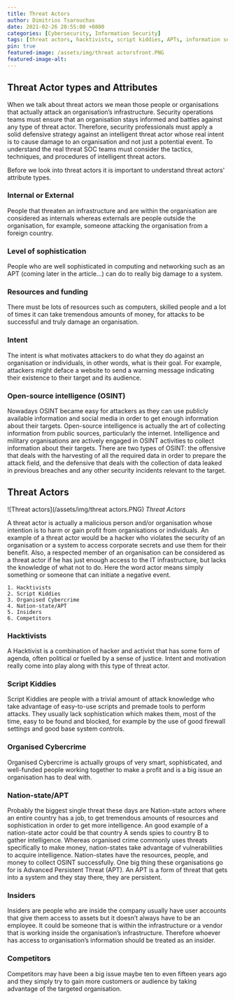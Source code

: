 ```yaml
---
title: Threat Actors
author: Dimitrios Tsarouchas
date: 2021-02-26 20:55:00 +0800
categories: [Cybersecurity, Information Security]
tags: [threat actors, hacktivists, script kiddies, APTs, information security]
pin: true
featured-image: /assets/img/threat actorsfront.PNG
featured-image-alt: 
---
```


## Threat Actor types and Attributes  
When we talk about threat actors we mean those people or organisations that actually attack an organisation’s infrastructure.
Security operations teams must ensure that an organisation stays informed and battles against any type of threat actor. Therefore, security professionals must apply a solid defensive strategy against an intelligent threat actor whose real intent is to cause damage to an organisation and not just a potential event. To understand the real threat SOC teams must consider the tactics, techniques, and procedures of intelligent threat actors. 

Before we look into threat actors it is important to understand threat actors' attribute types.
### Internal or External 
People that threaten an infrastructure and are within the organisation are considered as internals whereas externals are people outside the organisation, for example, someone attacking the organisation from a foreign country.
### Level of sophistication
People who are well sophisticated in computing and networking such as an APT (coming later in the article…) can do to really big damage to a system.
### Resources and funding
There must be lots of resources such as computers, skilled people and a lot of times it can take tremendous amounts of money, for attacks to be successful and truly damage an organisation.
### Intent
The intent is what motivates attackers to do what they do against an organisation or individuals, in other words, what is their goal. For example, attackers might deface a website to send a warning message indicating their existence to their target and its audience.
### Open-source intelligence (OSINT)
Nowadays OSINT became easy for attackers as they can use publicly available information and social media in order to get enough information about their targets.
Open-source intelligence is actually the art of collecting information from public sources, particularly the internet. Intelligence and military organisations are actively engaged in OSINT activities to collect information about their targets. 
There are two types of OSINT: the offensive that deals with the harvesting of all the required data in order to prepare the attack field, and the defensive that deals with the collection of data leaked in previous breaches and any other security incidents relevant to the target.

## Threat Actors
![Threat actors](/assets/img/threat actors.PNG)
*Threat Actors*

A threat actor is actually a malicious person and/or organisation whose intention is to harm or gain profit from organisations or individuals. An example of a threat actor would be a hacker who violates the security of an organisation or a system to access corporate secrets and use them for their benefit. Also, a respected member of an organisation can be considered as a threat actor if he has just enough access to the IT infrastructure, but lacks the knowledge of what not to do. Here the word actor means simply something or someone that can initiate a negative event.

    1. Hacktivists
    2. Script Kiddies 
    3. Organised Cybercrime
    4. Nation-state/APT
    5. Insiders
    6. Competitors

### Hacktivists
A Hacktivist is a combination of hacker and activist that has some form of agenda, often political or fuelled by a sense of justice. Intent and motivation really come into play along with this type of threat actor. 

### Script Kiddies 
Script Kiddies are people with a trivial amount of attack knowledge who take advantage of easy-to-use scripts and premade tools to perform attacks. They usually lack sophistication which makes them, most of the time, easy to be found and blocked, for example by the use of good firewall settings and good base system controls.

### Organised Cybercrime
Organised Cybercrime is actually groups of very smart, sophisticated, and well-funded people working together to make a profit and is a big issue an organisation has to deal with.

### Nation-state/APT
Probably the biggest single threat these days are Nation-state actors where an entire country has a job, to get tremendous amounts of resources and sophistication in order to get more intelligence. An good example of a nation-state actor could be that country A sends spies to country B to gather intelligence. 
Whereas organised crime commonly uses threats specifically to make money, nation-states take advantage of vulnerabilities to acquire intelligence. Nation-states have the resources, people, and money to collect OSINT successfully. One big thing these organisations go for is Advanced Persistent Threat (APT). An APT is a form of threat that gets into a system and they stay there, they are persistent. 

### Insiders
Insiders are people who are inside the company usually have user accounts that give them access to assets but it doesn’t always have to be an employee. It could be someone that is within the infrastructure or a vendor that is working inside the organisation’s infrastructure. Therefore whoever has access to organisation’s information should be treated as an insider.

### Competitors
Competitors may have been a big issue maybe ten to even fifteen years ago and they simply try to gain more customers or audience by taking advantage of the targeted organisation.